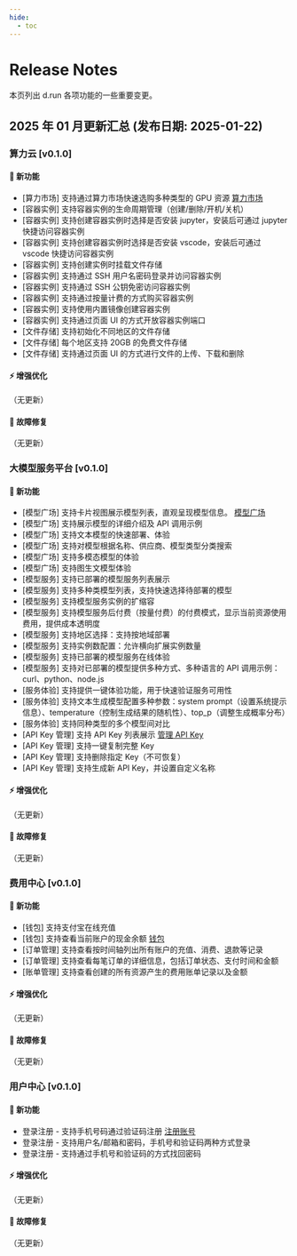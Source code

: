 ```yaml
---
hide:
  - toc
---
```


# Release Notes

本页列出 d.run 各项功能的一些重要变更。

## 2025 年 01 月更新汇总 (发布日期: 2025-01-22)

### 算力云 [v0.1.0]

#### 🚀 新功能

- [算力市场] 支持通过算力市场快速选购多种类型的 GPU 资源 [算力市场](./zestu/index.md)
- [容器实例] 支持容器实例的生命周期管理（创建/删除/开机/关机）
- [容器实例] 支持创建容器实例时选择是否安装 jupyter，安装后可通过 jupyter 快捷访问容器实例
- [容器实例] 支持创建容器实例时选择是否安装 vscode，安装后可通过 vscode 快捷访问容器实例
- [容器实例] 支持创建实例时挂载文件存储
- [容器实例] 支持通过 SSH 用户名密码登录并访问容器实例
- [容器实例] 支持通过 SSH 公钥免密访问容器实例
- [容器实例] 支持通过按量计费的方式购买容器实例
- [容器实例] 支持使用内置镜像创建容器实例
- [容器实例] 支持通过页面 UI 的方式开放容器实例端口
- [文件存储] 支持初始化不同地区的文件存储
- [文件存储] 每个地区支持 20GB 的免费文件存储
- [文件存储] 支持通过页面 UI 的方式进行文件的上传、下载和删除

#### ⚡ 增强优化

（无更新）

#### 🐛 故障修复

（无更新）

### 大模型服务平台 [v0.1.0]

#### 🚀 新功能

- [模型广场] 支持卡片视图展示模型列表，直观呈现模型信息。 [模型广场](./models/index.md)
- [模型广场] 支持展示模型的详细介绍及 API 调用示例
- [模型广场] 支持文本模型的快速部署、体验
- [模型广场] 支持对模型根据名称、供应商、模型类型分类搜索
- [模型广场] 支持多模态模型的体验
- [模型广场] 支持图生文模型体验
- [模型服务] 支持已部署的模型服务列表展示
- [模型服务] 支持多种类模型列表，支持快速选择待部署的模型
- [模型服务] 支持模型服务实例的扩缩容
- [模型服务] 支持模型服务后付费（按量付费）的付费模式，显示当前资源使用费用，提供成本透明度
- [模型服务] 支持地区选择：支持按地域部署
- [模型服务] 支持实例数配置：允许横向扩展实例数量
- [模型服务] 支持已部署的模型服务在线体验
- [模型服务] 支持对已部署的模型提供多种方式、多种语言的 API 调用示例：curl、python、node.js
- [服务体验] 支持提供一键体验功能，用于快速验证服务可用性
- [服务体验] 支持文本生成模型配置多种参数：system prompt（设置系统提示信息）、temperature（控制生成结果的随机性）、top_p（调整生成概率分布）
- [服务体验] 支持同种类型的多个模型间对比
- [API Key 管理] 支持 API Key 列表展示 [管理 API Key](./models/apikey.md)
- [API Key 管理] 支持一键复制完整 Key
- [API Key 管理] 支持删除指定 Key（不可恢复）
- [API Key 管理] 支持生成新 API Key，并设置自定义名称

#### ⚡ 增强优化

（无更新）

#### 🐛 故障修复

（无更新）

### 费用中心 [v0.1.0]

#### 🚀 新功能

- [钱包] 支持支付宝在线充值
- [钱包] 支持查看当前账户的现金余额 [钱包](./leopard/index.md)
- [订单管理] 支持查看按时间轴列出所有账户的充值、消费、退款等记录
- [订单管理] 支持查看每笔订单的详细信息，包括订单状态、支付时间和金额
- [账单管理] 支持查看创建的所有资源产生的费用账单记录以及金额

#### ⚡ 增强优化

（无更新）

#### 🐛 故障修复

（无更新）

### 用户中心 [v0.1.0]

#### 🚀 新功能

- 登录注册 - 支持手机号码通过验证码注册 [注册账号](./index.md)
- 登录注册 - 支持用户名/邮箱和密码，手机号和验证码两种方式登录
- 登录注册 - 支持通过手机号和验证码的方式找回密码

#### ⚡ 增强优化

（无更新）

#### 🐛 故障修复

（无更新）
